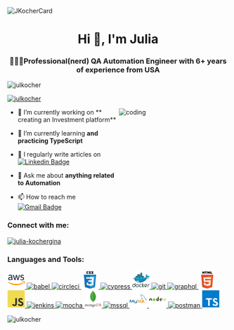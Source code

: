 ![JKocherCard](https://user-images.githubusercontent.com/110691872/213619204-a45a0315-04f5-4169-aeea-e844d35a24f4.jpg)

<h1 align="center">Hi 👋, I'm Julia</h1>
<h3 align="center">👩🏻‍🎓Professional(nerd) QA Automation Engineer with 6+ years of experience from USA</h3>

<p align="left"> <img src="https://komarev.com/ghpvc/?username=julkocher&label=Profile%20views&color=0e75b6&style=flat" alt="julkocher" /> </p>

<p align="left"> <a href="https://github.com/ryo-ma/github-profile-trophy"><img src="https://github-profile-trophy.vercel.app/?username=julkocher" alt="julkocher" /></a> </p>
<img align="right" alt="coding" height="250" width="250" src="https://i.ibb.co/7V80rjj/68747470733a2f2f692e696d6775722e636f6d2f72486c456444712e676966.gif">


- 🔭 I’m currently working on ** creating an Investment platform**

- 🌱 I’m currently learning **and practicing TypeScript**

- 📝 I regularly write articles on <a href="https://www.linkedin.com/in/julia-kochergina/" rel="nofollow"><img src="https://camo.githubusercontent.com/8fa1c0388715229aab439679e5943dd9365377460e30c43038f33e458c97c5a9/68747470733a2f2f696d672e736869656c64732e696f2f62616467652f2d4c696e6b6564496e2d626c75653f7374796c653d666c61742d706c6173746963266c6f676f3d4c696e6b6564696e266c6f676f436f6c6f723d7768697465266c696e6b3d68747470733a2f2f7777772e6c696e6b6564696e2e636f6d2f696e2f6a756c69612d70617373616d616e692f" alt="Linkedin Badge" data-canonical-src="https://img.shields.io/badge/-LinkedIn-blue?style=flat-plastic&amp;logo=Linkedin&amp;logoColor=white&amp;link=https://www.linkedin.com/in/julia-kochergina/" style="max-width: 100%;"></a>

- 💬 Ask me about **anything related to Automation**

- 📫 How to reach me <a href="mailto:julkocher3008@gmail.com"><img src="https://camo.githubusercontent.com/6d002773052df25a3444b130de8f76967ac00bda1c6314f2d570ea8dccf5c567/68747470733a2f2f696d672e736869656c64732e696f2f62616467652f2d476d61696c2d6331343433383f7374796c653d666c61742d706c6173746963266c6f676f3d476d61696c266c6f676f436f6c6f723d7768697465266c696e6b3d6d61696c746f3a6a756c69616370617373616d616e6940676d61696c2e636f6d" alt="Gmail Badge" data-canonical-src="https://img.shields.io/badge/-Gmail-c14438?style=flat-plastic&amp;logo=Gmail&amp;logoColor=white&amp;link=mailto:julkocher3008@gmail.com" style="max-width: 100%;"></a>

<h3 align="left">Connect with me:</h3>
<p align="left">
<a href="https://linkedin.com/in/julia-kochergina" target="blank"><img align="center" src="https://raw.githubusercontent.com/rahuldkjain/github-profile-readme-generator/master/src/images/icons/Social/linked-in-alt.svg" alt="julia-kochergina" height="30" width="40" /></a>
</p>

<h3 align="left">Languages and Tools:</h3>
<p align="left"> <a href="https://aws.amazon.com" target="_blank" rel="noreferrer"> <img src="https://raw.githubusercontent.com/devicons/devicon/master/icons/amazonwebservices/amazonwebservices-original-wordmark.svg" alt="aws" width="40" height="40"/> </a> <a href="https://babeljs.io/" target="_blank" rel="noreferrer"> <img src="https://www.vectorlogo.zone/logos/babeljs/babeljs-icon.svg" alt="babel" width="40" height="40"/> </a> <a href="https://circleci.com" target="_blank" rel="noreferrer"> <img src="https://www.vectorlogo.zone/logos/circleci/circleci-icon.svg" alt="circleci" width="40" height="40"/> </a> <a href="https://www.w3schools.com/css/" target="_blank" rel="noreferrer"> <img src="https://raw.githubusercontent.com/devicons/devicon/master/icons/css3/css3-original-wordmark.svg" alt="css3" width="40" height="40"/> </a> <a href="https://www.cypress.io" target="_blank" rel="noreferrer"> <img src="https://raw.githubusercontent.com/simple-icons/simple-icons/6e46ec1fc23b60c8fd0d2f2ff46db82e16dbd75f/icons/cypress.svg" alt="cypress" width="40" height="40"/> </a> <a href="https://www.docker.com/" target="_blank" rel="noreferrer"> <img src="https://raw.githubusercontent.com/devicons/devicon/master/icons/docker/docker-original-wordmark.svg" alt="docker" width="40" height="40"/> </a> <a href="https://git-scm.com/" target="_blank" rel="noreferrer"> <img src="https://www.vectorlogo.zone/logos/git-scm/git-scm-icon.svg" alt="git" width="40" height="40"/> </a> <a href="https://graphql.org" target="_blank" rel="noreferrer"> <img src="https://www.vectorlogo.zone/logos/graphql/graphql-icon.svg" alt="graphql" width="40" height="40"/> </a> <a href="https://www.w3.org/html/" target="_blank" rel="noreferrer"> <img src="https://raw.githubusercontent.com/devicons/devicon/master/icons/html5/html5-original-wordmark.svg" alt="html5" width="40" height="40"/> </a> <a href="https://developer.mozilla.org/en-US/docs/Web/JavaScript" target="_blank" rel="noreferrer"> <img src="https://raw.githubusercontent.com/devicons/devicon/master/icons/javascript/javascript-original.svg" alt="javascript" width="40" height="40"/> </a> <a href="https://www.jenkins.io" target="_blank" rel="noreferrer"> <img src="https://www.vectorlogo.zone/logos/jenkins/jenkins-icon.svg" alt="jenkins" width="40" height="40"/> </a> <a href="https://mochajs.org" target="_blank" rel="noreferrer"> <img src="https://www.vectorlogo.zone/logos/mochajs/mochajs-icon.svg" alt="mocha" width="40" height="40"/> </a> <a href="https://www.mongodb.com/" target="_blank" rel="noreferrer"> <img src="https://raw.githubusercontent.com/devicons/devicon/master/icons/mongodb/mongodb-original-wordmark.svg" alt="mongodb" width="40" height="40"/> </a> <a href="https://www.microsoft.com/en-us/sql-server" target="_blank" rel="noreferrer"> <img src="https://www.svgrepo.com/show/303229/microsoft-sql-server-logo.svg" alt="mssql" width="40" height="40"/> </a> <a href="https://www.mysql.com/" target="_blank" rel="noreferrer"> <img src="https://raw.githubusercontent.com/devicons/devicon/master/icons/mysql/mysql-original-wordmark.svg" alt="mysql" width="40" height="40"/> </a> <a href="https://nodejs.org" target="_blank" rel="noreferrer"> <img src="https://raw.githubusercontent.com/devicons/devicon/master/icons/nodejs/nodejs-original-wordmark.svg" alt="nodejs" width="40" height="40"/> </a> <a href="https://postman.com" target="_blank" rel="noreferrer"> <img src="https://www.vectorlogo.zone/logos/getpostman/getpostman-icon.svg" alt="postman" width="40" height="40"/> </a> <a href="https://www.typescriptlang.org/" target="_blank" rel="noreferrer"> <img src="https://raw.githubusercontent.com/devicons/devicon/master/icons/typescript/typescript-original.svg" alt="typescript" width="40" height="40"/> </a> </p>

<p><img align="center" src="https://github-readme-stats.vercel.app/api/top-langs?username=julkocher&show_icons=true&locale=en&layout=compact" alt="julkocher" /></p>
